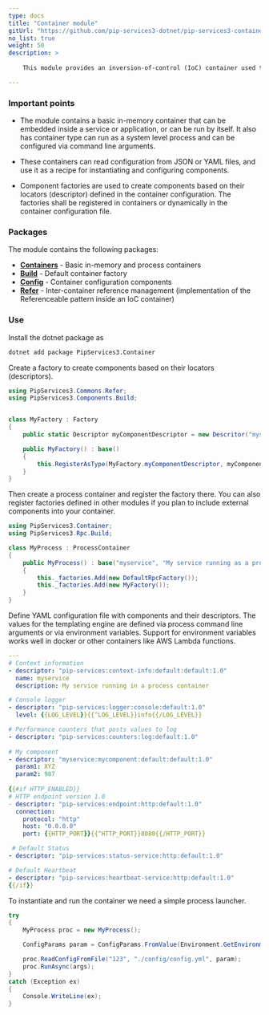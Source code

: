 ```yaml
---
type: docs
title: "Container module"
gitUrl: "https://github.com/pip-services3-dotnet/pip-services3-container-dotnet"
no_list: true
weight: 50
description: > 
    
    This module provides an inversion-of-control (IoC) container used to facilitate the development of services and applications composed of loosely coupled components.

---
```


### Important points

* The module contains a basic in-memory container that can be embedded inside a service or application, or can be run by itself.
It also has container type can run as a system level process and can be configured via command line arguments.

* These containers can read configuration from JSON or YAML files, and use it as a recipe for instantiating and configuring components.
* Component factories are used to create components based on their locators (descriptor) defined in the container configuration.
The factories shall be registered in containers or dynamically in the container configuration file.



### Packages

The module contains the following packages:

* [**Containers**](containers) - Basic in-memory and process containers
* [**Build**](build) - Default container factory
* [**Config**](config) - Container configuration components
* [**Refer**](refer) - Inter-container reference management (implementation of the Referenceable pattern inside an IoC container)


### Use

Install the dotnet package as
```bash
dotnet add package PipServices3.Container
```

Create a factory to create components based on their locators (descriptors).

```cs
using PipServices3.Commons.Refer;
using PipServices3.Components.Build;


class MyFactory : Factory
{
    public static Descriptor myComponentDescriptor = new Descritor("myservice", "mycomponent", "default", "*", "1.0");

    public MyFactory() : base()
    {
        this.RegisterAsType(MyFactory.myComponentDescriptor, myComponent);
    }
}
```

Then create a process container and register the factory there. You can also register factories defined in other
modules if you plan to include external components into your container.

```cs
using PipServices3.Container;
using PipServices3.Rpc.Build;

class MyProcess : ProcessContainer
{
    public MyProcess() : base("myservice", "My service running as a process")
    {
        this._factories.Add(new DefaultRpcFactory());
        this._factories.Add(new MyFactory());
    }
}
```

Define YAML configuration file with components and their descriptors.
The values for the templating engine are defined via process command line arguments or via environment variables.
Support for environment variables works well in docker or other containers like AWS Lambda functions.

```yaml
---
# Context information
- descriptor: "pip-services:context-info:default:default:1.0"
  name: myservice
  description: My service running in a process container

# Console logger
- descriptor: "pip-services:logger:console:default:1.0"
  level: {{LOG_LEVEL}}{{^LOG_LEVEL}}info{{/LOG_LEVEL}}

# Performance counters that posts values to log
- descriptor: "pip-services:counters:log:default:1.0"
  
# My component
- descriptor: "myservice:mycomponent:default:default:1.0"
  param1: XYZ
  param2: 987
  
{{#if HTTP_ENABLED}}
# HTTP endpoint version 1.0
- descriptor: "pip-services:endpoint:http:default:1.0"
  connection:
    protocol: "http"
    host: "0.0.0.0"
    port: {{HTTP_PORT}}{{^HTTP_PORT}}8080{{/HTTP_PORT}}

 # Default Status
- descriptor: "pip-services:status-service:http:default:1.0"

# Default Heartbeat
- descriptor: "pip-services:heartbeat-service:http:default:1.0"
{{/if}}
```

To instantiate and run the container we need a simple process launcher.

```cs
try
{
    MyProcess proc = new MyProcess();

    ConfigParams param = ConfigParams.FromValue(Environment.GetEnvironmentVariables());

    proc.ReadConfigFromFile("123", "./config/config.yml", param);
    proc.RunAsync(args);
}
catch (Exception ex)
{
    Console.WriteLine(ex);
}
```
